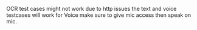 OCR test cases might not work due to http issues the text and voice testcases will work for Voice make sure to give mic access then speak on mic.
